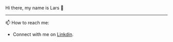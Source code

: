 Hi there, my name is Lars 👋

----

📫 How to reach me: 

* Connect with me on [Linkdin](www.linkedin.com/in/lars-roberbuell).


